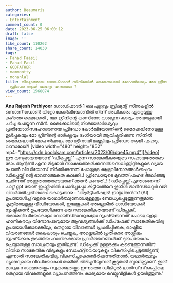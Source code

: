 ```yaml
---
author: Beaumaris
categories:
- Entertainment
comment_count: 0
date: 2023-06-25 06:00:12
draft: false
image: ''
like_count: 110262
share_count: 14030
tags:
- Fahad Faasil
- Fahad Fasil
- GODFATHER
- mammootty
- mohanlal
title: വിഖ്യാതമായ ഗോഡ്ഫാദർ സിനിമയിൽ മൈക്കേലായി മോഹൻലാലും മോ ഗ്രീനായി മമ്മൂട്ടിയും
  ഫ്രിഡോ ആയി ഫഹദും വന്നാലോ ?
view_count: 1568074
---
```


**Anu Rajesh Pathiyoor** ഗോഡ്ഫാദർ 1 ലെ ഏറ്റവും ബ്രില്യന്റ് സീനുകളിൽ ഒന്നാണ് ഡോൺ വിറ്റോ കോർലിയോണിൽ നിന്ന് അധികാരം ഏറ്റെടുത്തു കഴിഞ്ഞ മൈക്കേൽ , മോ ഗ്രീനിന്റെ കാസിനോ വാങ്ങുന്ന കാര്യം അയാളുമായി ചർച്ച ചെയ്യുന്ന സീൻ. മൈക്കേലിന്റെ നിശ്ചയദാർഢ്യവും പ്രതിയോഗിസഹോദരനായ ഫ്രിഡോ കോർലിയോണിന്റെ മൈക്കേലിനോടുള്ള ഉൾപ്പകയും മോ ഗ്രീനിന്റെ ദാർഷ്ട്യവും ഭംഗിയായി ആവിഷ്കരിക്കുന്ന സീനിൽ മൈക്കേലായി മോഹൻലാലും മോ ഗ്രീനായി മമ്മൂട്ടിയും ഫ്രിഡോ ആയി ഫഹദും വന്നാലോ?! [video width="480" height="852" mp4="https://cdn.boolokam.com/articles/2023/06/dqe45.mp4"][/video] ഈ വന്യഭാവനയാണ് 'ഡീപ്ഫെയ്ക്ക് ' എന്ന സാങ്കേതികതയുടെ സഹായത്തോടെ ടോം ആന്റണി എന്ന മിടുക്കൻ സാക്ഷാത്കരിക്കുന്നത്.സെലിബ്രിറ്റികളുടെ വ്യാജ പോൺ വീഡിയോസ് നിർമ്മിക്കുന്നത് പോലുള്ള ക്ഷുദ്രവിനോദങ്ങൾക്കപ്പുറം ഡീപ്ഫെയ്ക്ക് ന്റെ ഭാവനാത്മകത കലക്കി..! ഫ്രിഡോയുടെ മുഖത്ത് ഫഹദ് അലിഞ്ഞു ചേർന്നത് അത്ഭുതത്തോടെയാണ് ഞാൻ കണ്ടത്..!!! ഡീപ്ഫെയ്ക്ക് എന്താണെന്ന് ചാറ്റ് gpt യോട് ഇംഗ്ലീഷിൽ ചോദിച്ചപ്പോ കിട്ടിയതിനെ ഗൂഗിൾ ട്രാൻസ്‌ലേറ്റർ വഴി വിവർത്തിച്ചത് താഴെ കൊടുക്കുന്നു : "ആർട്ടിഫിഷ്യൽ ഇന്റലിജൻസ് (AI) ഉപയോഗിച്ച് വളരെ യാഥാർത്ഥ്യബോധമുള്ളതും ബോധ്യപ്പെടുത്തുന്നതുമായ കൃത്രിമത്വമുള്ള വീഡിയോകൾ, ഇമേജുകൾ അല്ലെങ്കിൽ ഓഡിയോകൾ സൃഷ്ടിക്കാൻ ഉപയോഗിക്കുന്ന ഒരു സാങ്കേതികതയാണ് ഡീപ്ഫേക്ക്. തമാശവീഡിയോകളോ വോയ്‌സ്‌ഓവറുകളോ സൃഷ്‌ടിക്കുന്നത് പോലെയുള്ള ഹാനികരവും വിനോദപരവുമായ ആവശ്യങ്ങൾക്ക് ഡീപ്‌ഫേക്ക് സാങ്കേതികവിദ്യ ഉപയോഗിക്കാമെങ്കിലും, തെറ്റായ വിവരങ്ങൾ പ്രചരിപ്പിക്കുക, രാഷ്ട്രീയ വിവരണങ്ങൾ കൈകാര്യം ചെയ്യുക, അല്ലെങ്കിൽ പ്രതികാര അശ്ലീലം സൃഷ്‌ടിക്കുക തുടങ്ങിയ ഹാനികരമായ പ്രവർത്തനങ്ങൾക്ക് ദുരുപയോഗം ചെയ്യാനുള്ള സാധ്യതയും ഇതിലുണ്ട്. ഡീപ്ഫേക്ക് ഉള്ളടക്കം കണ്ടെത്തുന്നതിന് വിവിധ സാങ്കേതിക വിദ്യകളും സോഫ്‌റ്റ്‌വെയറുകളും വികസിപ്പിച്ചെടുത്തിട്ടുണ്ട്, എന്നാൽ സാങ്കേതികവിദ്യ വികസിച്ചുകൊണ്ടിരിക്കുന്നതിനാൽ, യഥാർത്ഥവും വ്യാജവുമായ വീഡിയോകൾ തമ്മിൽ തിരിച്ചറിയുന്നത് കൂടുതൽ ബുദ്ധിമുട്ടാണ്. ഇത് മാധ്യമ സാക്ഷരതയ്ക്കും സ്വകാര്യതയ്ക്കും ഇന്നത്തെ ഡിജിറ്റൽ ലാൻഡ്‌സ്‌കേപ്പിലെ തെറ്റായ വിവരങ്ങളുടെ വ്യാപനത്തിനും കാര്യമായ വെല്ലുവിളികൾ ഉയർത്തുന്നു."